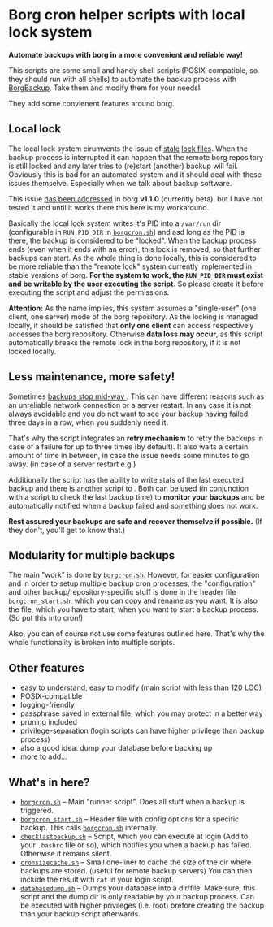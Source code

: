 # Borg cron helper scripts with local lock system

**Automate backups with borg in a more convenient and reliable way!**

This scripts are some small and handy shell scripts (POSIX-compatible, so they should run with all shells) to automate the backup process with [BorgBackup](https://borgbackup.readthedocs.io/). Take them and modify them for your needs!

They add some convienent features around borg.

## Local lock
The local lock system cirumvents the issue of [stale](https://github.com/borgbackup/borg/issues/813) [lock files](https://github.com/borgbackup/borg/issues/2306). When the backup process is interrupted it can happen that the remote borg repository is still locked and any later tries to (re)start (another) backup will fail.
Obviously this is bad for an automated system and it should deal with these issues themselve. Especially when we talk about backup software.

This issue [has been addressed](https://github.com/borgbackup/borg/pull/1674) in borg **v1.1.0** (currently beta), but I have not tested it and until it works there this here is my workaround.

Basically the local lock system writes it's PID into a `/var/run` dir (configurable in `RUN_PID_DIR` in [`borgcron.sh`](borgcron.sh#L11)) and asd long as the PID is there, the backup is considered to be "locked". When the backup process ends (even when it ends with an error), this lock is removed, so that further backups can start. As the whole thing is done locally, this is considered to be more reliable than the "remote lock" system currently implemented in stable versions of borg.
**For the system to work, the `RUN_PID_DIR` must exist and be writable by the user executing the script.** So please create it before executing the script and adjust the permissions.

**Attention:** As the name implies, this system assumes a "single-user" (one client, one server) mode of the borg repository. As the locking is managed locally, it should be satisfied that **only one client** can access respectively accesses the borg repository. Otherwise **data loss may occur**, as this script automatically breaks the remote lock in the borg repository, if it is not locked locally.

## Less maintenance, more safety!

Sometimes [backups stop mid-way ](https://borgbackup.readthedocs.io/en/stable/faq.html#if-a-backup-stops-mid-way-does-the-already-backed-up-data-stay-there). This can have different reasons such as an unreliable network connection or a server restart. In any case it is not always avoidable and you do not want to see your backup having failed three days in a row, when you suddenly need it.

That's why the script integrates an **retry mechanism** to retry the backups in case of a failure for up to three times (by default). It also waits a certain amount of time in between, in case the issue needs some minutes to go away. (in case of a server restart e.g.)

Additionally the script has the ability to write stats of the last executed backup and there is another script to . Both can be used (in conjunction with a script to check the last backup time) to **monitor your backups** and be automatically notified when a backup failed and
something does not work.

**Rest assured your backups are safe and recover themselve if possible.** (If they don't, you'll get to know that.)

## Modularity for multiple backups

The main "work" is done by [`borgcron.sh`](borgcron.sh).
However, for easier configuration and in order to setup multiple backup cron processes, the "configuration" and other backup/repository-specific stuff is done in the header file [`borgcron_start.sh`](borgcron_start.sh), which you can copy and rename as you want. It is also the file, which you have to start, when you want to start a backup process. (So put this into cron!)

Also, you can of course not use some features outlined here. That's why the whole functionality is broken into multiple scripts.


## Other features
* easy to understand, easy to modify (main script with less than 120 LOC)
* POSIX-compatible
* logging-friendly
* passphrase saved in external file, which you may protect in a better way
* pruning included
* privilege-separation (login scripts can have higher privilege than backup process)
* also a good idea: dump your database before backing up
* more to add…

## What's in here?
* [`borgcron.sh`](borgcron.sh) – Main "runner script". Does all stuff when a backup is triggered.
* [`borgcron_start.sh`](borgcron_start.sh) – Header file with config options for a specific backup. This calls [`borgcron.sh`](borgcron.sh) internally.
* [`checklastbackup.sh`](checklastbackup.sh) – Script, which you can execute at login (Add to your `.bashrc` file or so), which notifies you when a backup has failed. Otherwise it remains silent.
* [`cronsizecache.sh`](cronsizecache.sh) – Small one-liner to cache the size of the dir where backups are stored. (useful for remote backup servers) You can then include the result with `cat` in your login script.
* [`databasedump.sh`](databasedump.sh) – Dumps your database into a dir/file. Make sure, this script and the dump dir is only readable by your backup process. Can be executed with higher privileges (i.e. root) brefore creating the backup than your backup script afterwards.
